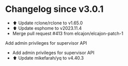 # Changelog since v3.0.1
- ⬆️ Update rclone/rclone to v1.65.0 
- ⬆️ Update esphome to v2023.11.4 
- Merge pull request #413 from elcajon/elcajon-patch-1

Add admin privileges for supervisor API 
- Add admin privileges for supervisor API 
- ⬆️ Update mikefarah/yq to v4.40.3 
